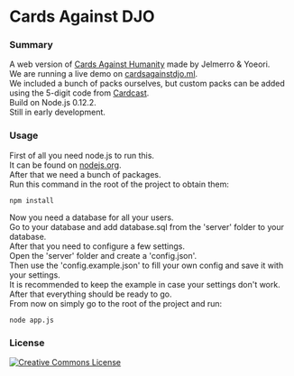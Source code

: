 # Cards Against DJO

### Summary

A web version of [Cards Against Humanity](http://cardsagainsthumanity.com/) made by Jelmerro & Yoeori.  
We are running a live demo on [cardsagainstdjo.ml](http://cardsagainstdjo.ml).  
We included a bunch of packs ourselves, but custom packs can be added using the 5-digit code from [Cardcast](http://cardcastgame.com).  
Build on Node.js 0.12.2.  
Still in early development.  

### Usage

First of all you need node.js to run this.  
It can be found on [nodejs.org](https://nodejs.org/).  
After that we need a bunch of packages.  
Run this command in the root of the project to obtain them:
```
npm install
```
Now you need a database for all your users.  
Go to your database and add database.sql from the 'server' folder to your database.  
After that you need to configure a few settings.  
Open the 'server' folder and create a 'config.json'.  
Then use the 'config.example.json' to fill your own config and save it with your settings.  
It is recommended to keep the example in case your settings don't work.  
After that everything should be ready to go.  
From now on simply go to the root of the project and run:
```
node app.js
```

### License

<a rel="license" href="http://creativecommons.org/licenses/by-nc-sa/4.0/" target="_blank">
	<img alt="Creative Commons License" style="border-width:0" src="https://i.creativecommons.org/l/by-nc-sa/4.0/88x31.png" />
</a>
